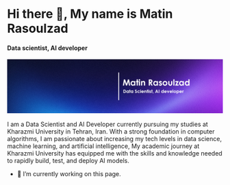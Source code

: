 # Hi there 👋, My name is Matin Rasoulzad
#### Data scientist, AI developer
![Data scientist, AI developer](https://github.com/Matin-Rasoulzad/Matin-Rasoulzad/blob/main/Banner.png)

I am a Data Scientist and AI Developer currently pursuing my studies at Kharazmi University in Tehran, Iran. With a strong foundation in computer algorithms, I am passionate about increasing my tech levels in data science, machine learning, and artificial intelligence,  My academic journey at Kharazmi University has equipped me with the skills and knowledge needed to rapidly build, test, and deploy AI models.

- 🔭 I’m currently working on this page. 




